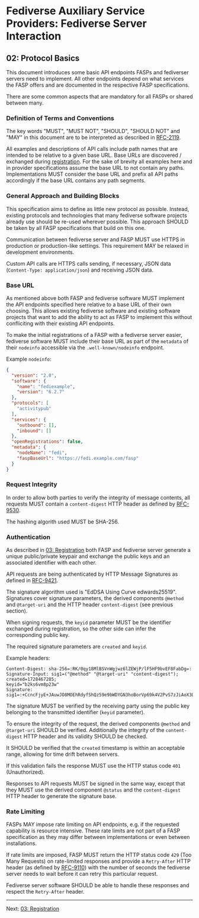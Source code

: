 # Fediverse Auxiliary Service Providers: Fediverse Server Interaction

## 02: Protocol Basics

This document introduces some basic API endpoints FASPs and fediverser servers
need to implement. All other endpoints depend on what services the FASP offers
and are documented in the respective FASP specifications.

There are some common aspects that are mandatory for all FASPs or shared between
many.

### Definition of Terms and Conventions

The key words "MUST", "MUST NOT", "SHOULD", "SHOULD NOT" and "MAY" in this
document are to be interpreted as described in
[RFC-2119](https://tools.ietf.org/html/rfc2119.html).

All examples and descriptions of API calls include path names that are intended
to be relative to a given base URL. Base URLs are discovered / exchanged during
[registration](registration.md). For the sake of brevity all examples here and
in provider specifications assume the base URL to not contain any paths.
Implementations MUST consider the base URL and prefix all API paths accordingly
if the base URL contains any path segments.

### General Approach and Building Blocks

This specification aims to define as little new protocol as possible. Instead,
existing protocols and technologies that many fediverse software projects
already use should be re-used wherever possible. This approach SHOULD be taken
by all FASP specifications that build on this one.

Communication between fediverse server and FASP MUST use HTTPS in production or
production-like settings. This requirement MAY be relaxed in development
environments.

Custom API calls are HTTPS calls sending, if necessary, JSON data
(`Content-Type: application/json`) and receiving JSON data.

### Base URL

As mentioned above both FASP and fediverse software MUST implement the API
endpoints specified here relative to a base URL of their own choosing. This
allows existing fediverse software and existing software projects that want to
add the ability to act as FASP to implement this without confliciting with their
existing API endpoints.

To make the initial registrations of a FASP with a fediverse server easier,
fediverse software MUST include their base URL as part of the `metadata` of
their `nodeinfo` accessible via the `.well-known/nodeinfo` endpoint.

Example `nodeinfo`:

```json
{
  "version": "2.0",
  "software": {
    "name": "fediexample",
    "version": "6.2.7"
  },
  "protocols": [
    "activitypub"
  ],
  "services": {
    "outbound": [],
    "inbound": []
  },
  "openRegistrations": false,
  "metadata": {
    "nodeName": "fedi",
    "faspBaseUrl": "https://fedi.example.com/fasp"
  }
}
```

### Request Integrity

In order to allow both parties to verify the integrity of message contents, all
requests MUST contain a `content-digest` HTTP header as defined by
[RFC-9530](https://tools.ietf.org/html/rfc9530.html).

The hashing algorith used MUST be SHA-256.

### Authentication

As described in [03: Registration](registration.md) both FASP and fediverse
server generate a unique public/private keypair and exchange the public keys and
an associated identifier with each other.

API requests are being authenticated by HTTP Message Signatures as defined in
[RFC-9421](https://tools.ietf.org/html/rfc9421.html).

The signature algorithm used is "EdDSA Using Curve edwards25519". Signatures
cover signature parameters, the derived components `@method` and `@target-uri`
and the HTTP header `content-digest` (see previous section).

When signing requests, the `keyid` parameter MUST be the identifier exchanged
during registration, so the other side can infer the corresponding public key.

The required signature parameters are `created` and `keyid`.

Example headers:

```http
Content-Digest: sha-256=:RK/0qy18MlBSVnWgjwz6lZEWjP/lF5HF9bvEF8FabDg=:
Signature-Input: sig1=("@method" "@target-uri" "content-digest"); created=1728467285;
keyid="b2ks6vm8p23w"
Signature: sig1=:+CcncFjyE+JAuwJO8MOEhRdyfShQz59e9bWDYGN3hoBorVp69k4V2PvS7zJiAoX3QchMlc47sUF4DsptUN+rDQ==:
```

The signature MUST be verified by the receiving party using the public key
belonging to the transmitted identifier (`keyid` parameter).

To ensure the integrity of the request, the derived components `@method` and
`@target-uri` SHOULD be verified. Additionally the integrity of the
`content-digest` HTTP header and its validity SHOULD be checked.

It SHOULD be verified that the `created` timestamp is within an acceptable
range, allowing for time drift between servers.

If this validation fails the response MUST use the HTTP status code `401`
(Unauthorized).

Responses to API requests MUST be signed in the same way, except that they MUST
use the derived component `@status` and the `content-digest` HTTP header to
generate the signature base.

### Rate Limiting

FASPs MAY impose rate limiting on API endpoints, e.g. if the requested
capability is resource intensive. These rate limits are not part of a FASP
specification as they may differ between implementations or even between
installations.

If rate limits are imposed, FASP MUST return the HTTP status code `429` (Too
Many Requests) on rate-limited responses and provide a `Retry-After` HTTP header
(as defined by [RFC-9110](https://tools.ietf.org/html/rfc9110.html)) with the
number of seconds the fediverse server needs to wait before it can retry this
particular request.

Fediverse server software SHOULD be able to handle these responses and respect
the `Retry-After` header.

---

Next: [03: Registration](registration.md)
